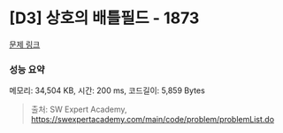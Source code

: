 # [D3] 상호의 배틀필드 - 1873 

[문제 링크](https://swexpertacademy.com/main/code/problem/problemDetail.do?contestProbId=AV5LyE7KD2ADFAXc) 

### 성능 요약

메모리: 34,504 KB, 시간: 200 ms, 코드길이: 5,859 Bytes



> 출처: SW Expert Academy, https://swexpertacademy.com/main/code/problem/problemList.do